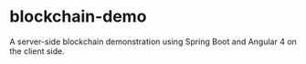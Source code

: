 # blockchain-demo
A server-side blockchain demonstration using Spring Boot and Angular 4 on the client side.
